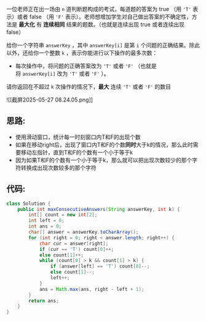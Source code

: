 
一位老师正在出一场由 `n` 道判断题构成的考试，每道题的答案为 true （用 `'T'` 表示）或者 false （用 `'F'` 表示）。老师想增加学生对自己做出答案的不确定性，方法是 **最大化** 有 **连续相同** 结果的题数。（也就是连续出现 true 或者连续出现 false）

给你一个字符串 `answerKey` ，其中 `answerKey[i]` 是第 `i` 个问题的正确结果。除此以外，还给你一个整数 `k` ，表示你能进行以下操作的最多次数：

- 每次操作中，将问题的正确答案改为 `'T'` 或者 `'F'` （也就是将 `answerKey[i]` 改为 `'T'` 或者 `'F'` ）。

请你返回在不超过 `k` 次操作的情况下，**最大** 连续 `'T'` 或者 `'F'` 的数目

![[截屏2025-05-27 08.24.05.png]]

## 思路:

- 使用滑动窗口，统计每一时刻窗口内T和F的出现个数
- 如果在移动right后，出现了窗口内T和F的个数**同时**大于k的情况，那么此时需要移动左指针，直到T和F的个数有一个小于等于k
- 因为如果T和F的个数有一个小于等于k，那么就可以把出现次数较少的那个字符转换成出现次数较多的那个字符

## 代码:

```java
class Solution {
    public int maxConsecutiveAnswers(String answerKey, int k) {
        int[] count = new int[2];
        int left = 0;
        int ans = 0;
        char[] answer = answerKey.toCharArray();
        for (int right = 0; right < answer.length; right++) {
            char cur = answer[right];
            if (cur == 'T') count[0]++;
            else count[1]++;
            while (count[0] > k && count[1] > k) {
                if (answer[left] == 'T') count[0]--;
                else count[1]--;
                left++;
            }
            ans = Math.max(ans, right - left + 1);
        }
        return ans;
    }
}
```

